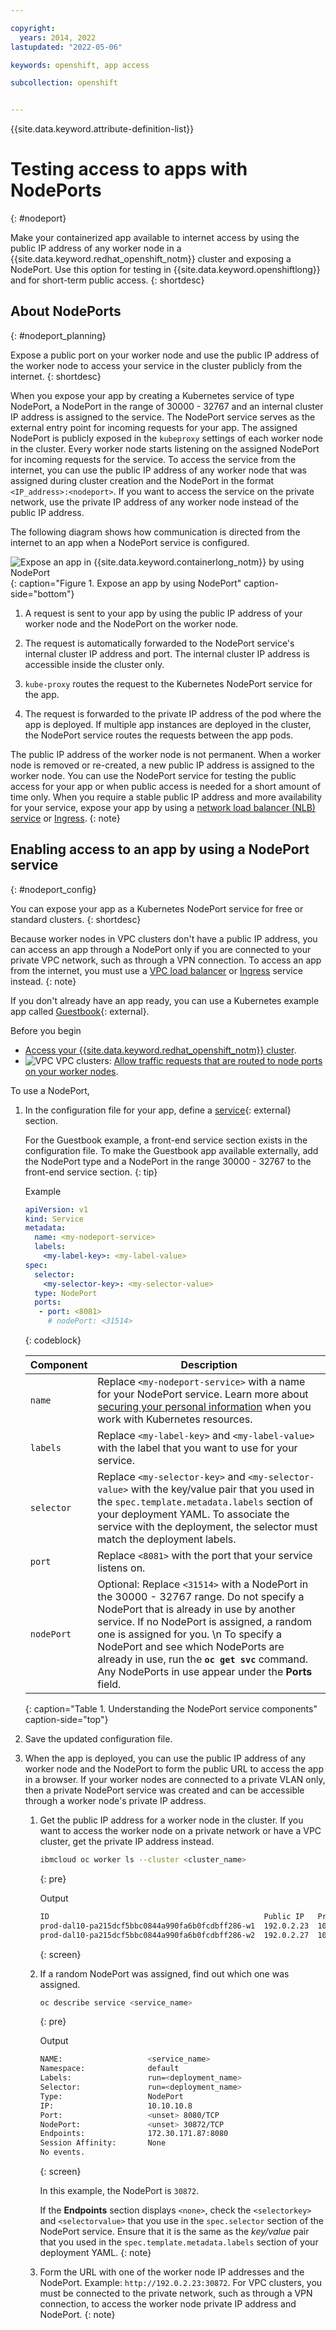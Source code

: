 ```yaml
---

copyright: 
  years: 2014, 2022
lastupdated: "2022-05-06"

keywords: openshift, app access

subcollection: openshift


---
```


{{site.data.keyword.attribute-definition-list}}


# Testing access to apps with NodePorts
{: #nodeport}

Make your containerized app available to internet access by using the public IP address of any worker node in a {{site.data.keyword.redhat_openshift_notm}} cluster and exposing a NodePort. Use this option for testing in {{site.data.keyword.openshiftlong}} and for short-term public access.
{: shortdesc}


## About NodePorts
{: #nodeport_planning}

Expose a public port on your worker node and use the public IP address of the worker node to access your service in the cluster publicly from the internet.
{: shortdesc}

When you expose your app by creating a Kubernetes service of type NodePort, a NodePort in the range of 30000 - 32767 and an internal cluster IP address is assigned to the service. The NodePort service serves as the external entry point for incoming requests for your app. The assigned NodePort is publicly exposed in the `kubeproxy` settings of each worker node in the cluster. Every worker node starts listening on the assigned NodePort for incoming requests for the service. To access the service from the internet, you can use the public IP address of any worker node that was assigned during cluster creation and the NodePort in the format `<IP_address>:<nodeport>`. If you want to access the service on the private network, use the private IP address of any worker node instead of the public IP address.

The following diagram shows how communication is directed from the internet to an app when a NodePort service is configured.

![Expose an app in {{site.data.keyword.containerlong_notm}} by using NodePort](images/cs_nodeport_planning.png "Expose an app by using NodePort"){: caption="Figure 1. Expose an app by using NodePort" caption-side="bottom"}

1. A request is sent to your app by using the public IP address of your worker node and the NodePort on the worker node.

2. The request is automatically forwarded to the NodePort service's internal cluster IP address and port. The internal cluster IP address is accessible inside the cluster only.

3. `kube-proxy` routes the request to the Kubernetes NodePort service for the app.

4. The request is forwarded to the private IP address of the pod where the app is deployed. If multiple app instances are deployed in the cluster, the NodePort service routes the requests between the app pods.

The public IP address of the worker node is not permanent. When a worker node is removed or re-created, a new public IP address is assigned to the worker node. You can use the NodePort service for testing the public access for your app or when public access is needed for a short amount of time only. When you require a stable public IP address and more availability for your service, expose your app by using a [network load balancer (NLB) service](/docs/containers?topic=containers-loadbalancer) or [Ingress](/docs/containers?topic=containers-ingress-types).
{: note}


## Enabling access to an app by using a NodePort service
{: #nodeport_config}

You can expose your app as a Kubernetes NodePort service for free or standard clusters.
{: shortdesc}

Because worker nodes in VPC clusters don't have a public IP address, you can access an app through a NodePort only if you are connected to your private VPC network, such as through a VPN connection. To access an app from the internet, you must use a [VPC load balancer](/docs/containers?topic=containers-vpc-lbaas) or [Ingress](/docs/containers?topic=containers-ingress-about) service instead.
{: note}

If you don't already have an app ready, you can use a Kubernetes example app called [Guestbook](https://github.com/kubernetes/examples/blob/master/guestbook/all-in-one/guestbook-all-in-one.yaml){: external}.

Before you begin

* [Access your {{site.data.keyword.redhat_openshift_notm}} cluster](/docs/openshift?topic=openshift-access_cluster).
* ![VPC](../icons/vpc.svg "VPC") VPC clusters: [Allow traffic requests that are routed to node ports on your worker nodes](/docs/openshift?topic=openshift-vpc-security-group).

To use a NodePort,

1. In the configuration file for your app, define a [service](https://kubernetes.io/docs/concepts/services-networking/service/){: external} section.

    For the Guestbook example, a front-end service section exists in the configuration file. To make the Guestbook app available externally, add the NodePort type and a NodePort in the range 30000 - 32767 to the front-end service section.
    {: tip}

    Example

    ```yaml
    apiVersion: v1
    kind: Service
    metadata:
      name: <my-nodeport-service>
      labels:
        <my-label-key>: <my-label-value>
    spec:
      selector:
        <my-selector-key>: <my-selector-value>
      type: NodePort
      ports:
       - port: <8081>
         # nodePort: <31514>

    ```
    {: codeblock}
    
    | Component | Description |
    | ----- | -------- |
    | `name` | Replace `<my-nodeport-service>` with a name for your NodePort service. Learn more about [securing your personal information](/docs/openshift?topic=openshift-security#pi) when you work with Kubernetes resources. |
    | `labels` | Replace `<my-label-key>` and `<my-label-value>` with the label that you want to use for your service. |
    | `selector` | Replace `<my-selector-key>` and `<my-selector-value>` with the key/value pair that you used in the `spec.template.metadata.labels` section of your deployment YAML. To associate the service with the deployment, the selector must match the deployment labels. |
    | `port` | Replace `<8081>` with the port that your service listens on. |
    | `nodePort` | Optional: Replace `<31514>` with a NodePort in the 30000 - 32767 range. Do not specify a NodePort that is already in use by another service. If no NodePort is assigned, a random one is assigned for you. \n To specify a NodePort and see which NodePorts are already in use, run the **`oc get svc`** command. Any NodePorts in use appear under the **Ports** field.
    {: caption="Table 1. Understanding the NodePort service components" caption-side="top"}

2. Save the updated configuration file.

3. When the app is deployed, you can use the public IP address of any worker node and the NodePort to form the public URL to access the app in a browser. If your worker nodes are connected to a private VLAN only, then a private NodePort service was created and can be accessible through a worker node's private IP address.

    1. Get the public IP address for a worker node in the cluster. If you want to access the worker node on a private network or have a VPC cluster, get the private IP address instead.

        ```sh
        ibmcloud oc worker ls --cluster <cluster_name>
        ```
        {: pre}

        Output

        ```sh
        ID                                                Public IP   Private IP    Size     State    Status
        prod-dal10-pa215dcf5bbc0844a990fa6b0fcdbff286-w1  192.0.2.23  10.100.10.10  u3c.2x4  normal   Ready
        prod-dal10-pa215dcf5bbc0844a990fa6b0fcdbff286-w2  192.0.2.27  10.100.10.15  u3c.2x4  normal   Ready
        ```
        {: screen}

    2. If a random NodePort was assigned, find out which one was assigned.

        ```sh
        oc describe service <service_name>
        ```
        {: pre}

        Output

        ```sh
        NAME:                   <service_name>
        Namespace:              default
        Labels:                 run=<deployment_name>
        Selector:               run=<deployment_name>
        Type:                   NodePort
        IP:                     10.10.10.8
        Port:                   <unset> 8080/TCP
        NodePort:               <unset> 30872/TCP
        Endpoints:              172.30.171.87:8080
        Session Affinity:       None
        No events.
        ```
        {: screen}

        In this example, the NodePort is `30872`.

        If the **Endpoints** section displays `<none>`, check the `<selectorkey>` and `<selectorvalue>` that you use in the `spec.selector` section of the NodePort service. Ensure that it is the same as the _key/value_ pair that you used in the `spec.template.metadata.labels` section of your deployment YAML.
        {: note}

    3. Form the URL with one of the worker node IP addresses and the NodePort. Example: `http://192.0.2.23:30872`.
        For VPC clusters, you must be connected to the private network, such as through a VPN connection, to access the worker node private IP address and NodePort.
        {: note}




